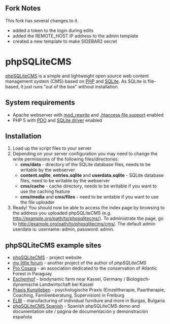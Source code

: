 Fork Notes
----------

This fork has several changes to it. 
* added a token to the login during edits
* added the REMOTE_HOST IP address to the admin template
* created a new template to make SIDEBAR2 secret


phpSQLiteCMS
============

<a href="http://phpsqlitecms.net/">phpSQLiteCMS</a> is a simple and lightweight open source web content management system (CMS) based on <a href="http://php.net/">PHP</a> and <a href="http://www.sqlite.org/">SQLite</a>. As SQLite is file-based, it just runs "out of the box" without installation.

System requirements
-------------------

* Apache webserver with <a href="http://httpd.apache.org/docs/2.4/mod/mod_rewrite.html">mod_rewrite</a> and <a href="http://httpd.apache.org/docs/2.4/howto/htaccess.html">.htaccess file support</a> enabled
* PHP 5 with <a href="http://php.net/manual/en/book.pdo.php">PDO</a> and <a href="http://php.net/manual/en/ref.pdo-sqlite.php">SQLite driver</a> enabled

Installation
------------

1. Load up the script files to your server
2. Depending on your server configuration you may need to change the write permissions of the following files/directories:
     * **cms/data** - directory of the SQLite database files, needs to be writable by the webserver
     * **content.sqlite**, **entries.sqlite** and **userdata.sqlite** - SQLite database files, need to be writable by the webserver
     * **cms/cache** - cache directory, needs to be writable if you want to use the caching feature
     * **cms/media** and **cms/files** - need to be writable if you want to use the file uploader
3. Ready! You should now be able to access the index page by browsing to the address you uploaded phpSQLiteCMS (e.g. http://example.org/path/to/phpsqlitecms/). To administrate the page, go to http://example.org/path/to/phpsqlitecms/cms/. The default admin userdata is: username: admin, password: admin.

phpSQLiteCMS example sites
--------------------------

* <a href="http://phpsqlitecms.net/">phpSQLiteCMS</a> - project website
* <a href="http://mylittleforum.net/">my little forum</a> - another project of the author of *phpSQLiteCMS*
* <a href="http://procosara.org/">Pro Cosara</a> - an association dedicated to the conservation of Atlantic Forest in Paraguay
* <a href="http://www.eschenhof-online.de/">Eschenhof</a> - biodynamic farm near Kassel, Germany / Biologisch-dynamische Landwirtschaft bei Kassel
* <a href="http://praxis-kunstleben.de/">Praxis Kunstleben</a> - psychologische Praxis (Einzeltherapie, Paartherapie, Coaching, Familienberatung, Supervision) in Freiburg
* <a href="http://www.elbi-bs.com/">ELBI</a> - manufacturing of individual furniture and more in Burgas, Bulgaria
* <a href="http://phpsqlitecms.cu.cc/">phpSQLiteCMS Spanish</a> - Spanish phpSQLiteCMS demo and documentation site / página de documentación y demonstración española
